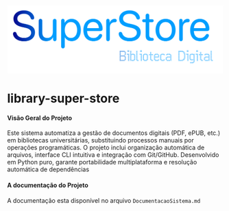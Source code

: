 ![LogoBiblioteca.png](https://github.com/CITMAX/library-super-store/blob/main/Documenta%C3%A7%C3%A3o%20do%20Projeto/LogoBiblioteca.png?raw=true)

# library-super-store

#### Visão Geral do Projeto
Este sistema automatiza a gestão de documentos digitais (PDF, ePUB, etc.) em bibliotecas universitárias, substituindo processos manuais por operações programáticas. O projeto inclui organização automática de arquivos, interface CLI intuitiva e integração com Git/GitHub. Desenvolvido em Python puro, garante portabilidade multiplataforma e resolução automática de dependências

#### A documentação do Projeto

A documentação esta disponível no arquivo `DocumentacaoSistema.md`
